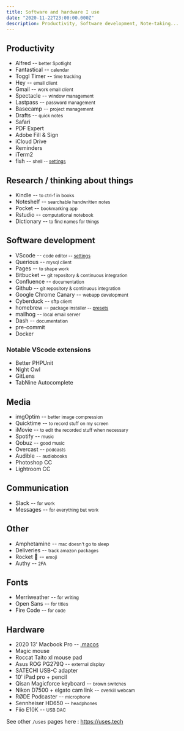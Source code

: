 ```yaml
---
title: Software and hardware I use
date: "2020-11-22T23:00:00.000Z"
description: Productivity, Software development, Note-taking...
---
```


## Productivity
* Alfred -- <small>better Spotlight</small>
* Fantastical -- <small>calendar</small>
* Toggl Timer -- <small>time tracking</small>
* Hey -- <small>email client</small>
* Gmail -- <small>work email client</small>
* Spectacle -- <small>window management</small>
* Lastpass -- <small>password management</small>
* Basecamp -- <small>project management</small>
* Drafts -- <small>quick notes</small>
* Safari
* PDF Expert
* Adobe Fill & Sign
* iCloud Drive
* Reminders
* iTerm2
* fish -- <small>shell -- [settings](https://github.com/camille-hdl/configFiles/blob/master/config.fish)</small>

## Research / thinking about things
* Kindle -- <small>to ctrl-f in books</small>
* Noteshelf -- <small>searchable handwritten notes</small>
* Pocket -- <small>bookmarking app</small>
* Rstudio -- <small>computational notebook</small>
* Dictionary -- <small>to find names for things</small>

## Software development
* VScode -- <small>code editor -- [settings](https://github.com/camille-hdl/configFiles/blob/master/vscode-settings.json)</small>
* Querious -- <small>mysql client</small>
* Pages -- <small>to shape work</small>
* Bitbucket -- <small>git repository & continuous integration</small>
* Confluence -- <small>documentation</small>
* Github -- <small>git repository & continuous integration</small>
* Google Chrome Canary -- <small>webapp development</small>
* Cyberduck -- <small>sftp client</small>
* homebrew -- <small>package installer -- [presets](https://github.com/camille-hdl/configFiles/blob/master/brew.sh)</small>
* mailhog -- <small>local email server</small>
* Dash -- <small>documentation</small>
* pre-commit
* Docker

### Notable VScode extensions
* Better PHPUnit
* Night Owl
* GitLens
* TabNine Autocomplete

## Media
* imgOptim -- <small>better image compression</small>
* Quicktime -- <small>to record stuff on my screen</small>
* iMovie -- <small>to edit the recorded stuff when necessary</small>
* Spotify -- <small>music</small>
* Qobuz -- <small>good music</small>
* Overcast -- <small>podcasts</small>
* Audible -- <small>audiobooks</small>
* Photoshop CC
* Lightroom CC

## Communication
* Slack -- <small>for work</small>
* Messages -- <small>for everything but work</small>

## Other
* Amphetamine -- <small>mac doesn't go to sleep</small>
* Deliveries -- <small>track amazon packages</small>
* Rocket 🚀 -- <small>emoji</small>
* Authy -- <small>2FA</small>

## Fonts
* Merriweather -- <small>for writing</small>
* Open Sans -- <small>for titles</small>
* Fire Code -- <small>for code</small>

## Hardware
* 2020 13' Macbook Pro  -- [.macos](https://github.com/camille-hdl/configFiles/blob/master/.macos)</small>
* Magic mouse
* Roccat Taito xl mouse pad
* Asus ROG PG279Q -- <small>external display</small>
* SATECHI USB-C adapter
* 10' iPad pro + pencil
* Qisan Magicforce keyboard -- <small>brown switches</small>
* Nikon D7500 + elgato cam link -- <small>overkill webcam</small>
* RØDE Podcaster -- <small>microphone</small>
* Sennheiser HD650 -- <small>headphones</small>
* Fiio E10K -- <small>USB DAC</small>

See other `/uses` pages here : https://uses.tech
